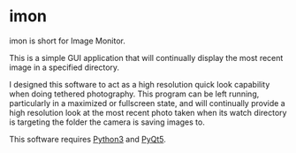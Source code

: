 # imon
imon is short for Image Monitor.

This is a simple GUI application that will continually display the most recent image in a specified directory.

I designed this software to act as a high resolution quick look capability when doing tethered photography.  This program can be left running, particularly in a maximized or fullscreen state, and will continually provide a high resolution look at the most recent photo taken when its watch directory is targeting the folder the camera is saving images to.

This software requires [Python3](https://www.python.org/ "Python.org") and [PyQt5](https://pypi.org/project/PyQt5/ "PyQt5 - PyPI").
